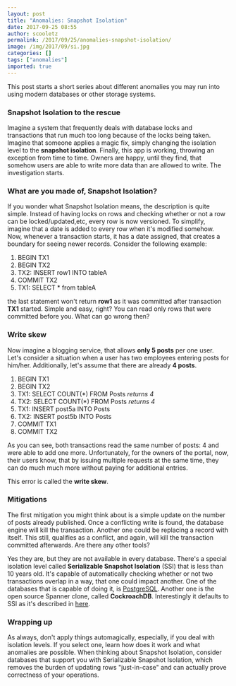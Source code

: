 ```yaml
---
layout: post
title: "Anomalies: Snapshot Isolation"
date: 2017-09-25 08:55
author: scooletz
permalink: /2017/09/25/anomalies-snapshot-isolation/
image: /img/2017/09/si.jpg
categories: []
tags: ["anomalies"]
imported: true
---
```


This post starts a short series about different anomalies you may run into using modern databases or other storage systems.

### Snapshot Isolation to the rescue

Imagine a system that frequently deals with database locks and transactions that run much too long because of the locks being taken. Imagine that someone applies a magic fix, simply changing the isolation level to the **snapshot isolation**. Finally, this app is working, throwing an exception from time to time. Owners are happy, until they find, that somehow users are able to write more data than are allowed to write. The investigation starts.

### What are you made of, Snapshot Isolation?

If you wonder what Snapshot Isolation means, the description is quite simple. Instead of having locks on rows and checking whether or not a row can be locked/updated,etc, every row is now versioned. To simplify, imagine that a date is added to every row when it's modified somehow. Now, whenever a transaction starts, it has a date assigned, that creates a boundary for seeing newer records. Consider the following example:

1. BEGIN TX1
1. BEGIN TX2
1. TX2: INSERT row1 INTO tableA
1. COMMIT TX2
1. TX1: SELECT * from tableA

the last statement won't return **row1** as it was committed after transaction **TX1** started. Simple and easy, right? You can read only rows that were committed before you. What can go wrong then?

### Write skew

Now imagine a blogging service, that allows **only 5 posts** per one user. Let's consider a situation when a user has two employees entering posts for him/her. Additionally, let's assume that there are already **4 posts**.

1. BEGIN TX1
1. BEGIN TX2
1. TX1: SELECT COUNT(*) FROM Posts *returns 4*
1. TX2: SELECT COUNT(*) FROM Posts *returns 4*
1. TX1: INSERT post5a INTO Posts
1. TX2: INSERT post5b INTO Posts
1. COMMIT TX1
1. COMMIT TX2

As you can see, both transactions read the same number of posts: 4 and were able to add one more. Unfortunately, for the owners of the portal, now, their users know, that by issuing multiple requests at the same time, they can do much much more without paying for additional entries.

This error is called the **write skew**.

### Mitigations

The first mitigation you might think about is a simple update on the number of posts already published. Once a conflicting write is found, the database engine will kill the transaction. Another one could be replacing a record with itself. This still, qualifies as a conflict, and again, will kill the transaction committed afterwards. Are there any other tools?

Yes they are, but they are not available in every database. There's a special isolation level called **Serializable Snapshot Isolation** (SSI) that is less than 10 years old. It's capable of automatically checking whether or not two transactions overlap in a way, that one could impact another. One of the databases that is capable of doing it, is [PostgreSQL](https://wiki.postgresql.org/wiki/Serializable). Another one is the open source Spanner clone, called **CockroachDB**. Interestingly it defaults to SSI as it's described in [here](https://github.com/cockroachdb/cockroach/blob/8f2387e929a2e8d8487aede44ee47b42f94c433d/README.md#how-it-works-in-a-nutshell).

### Wrapping up

As always, don't apply things automagically, especially, if you deal with isolation levels. If you select one, learn how does it work and what anomalies are possible. When thinking about Snapshot Isolation, consider databases that support you with Serializable Snapshot Isolation, which removes the burden of updating rows "just-in-case" and can actually prove correctness of your operations.
